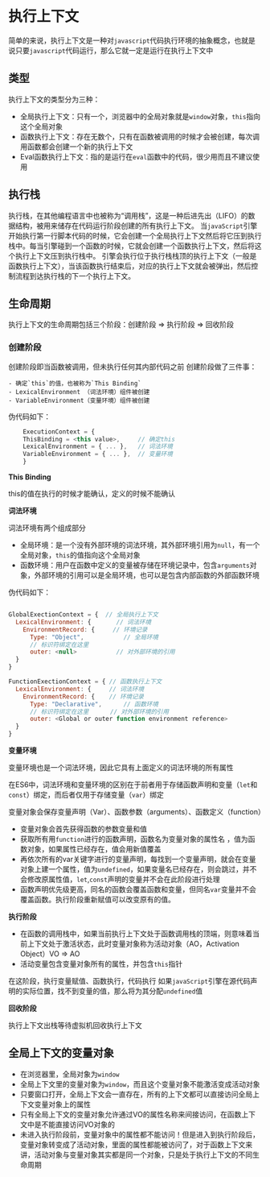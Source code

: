 # 执行上下文

简单的来说，执行上下文是一种对`javascript`代码执行环境的抽象概念，也就是说只要`javascript`代码运行，那么它就一定是运行在执行上下文中

## 类型

执行上下文的类型分为三种：

- 全局执行上下文：只有一个，浏览器中的全局对象就是`window`对象，`this`指向这个全局对象
- 函数执行上下文：存在无数个，只有在函数被调用的时候才会被创建，每次调用函数都会创建一个新的执行上下文
- Eval函数执行上下文：指的是运行在`eval`函数中的代码，很少用而且不建议使用


## 执行栈

执行栈，在其他编程语言中也被称为“调用栈”，这是一种后进先出（LIFO）的数据结构，被用来储存在代码运行阶段创建的所有执行上下文。
当`javaScript`引擎开始执行第一行脚本代码的时候，它会创建一个全局执行上下文然后将它压到执行栈中。每当引擎碰到一个函数的时候，它就会创建一个函数执行上下文，然后将这个执行上下文压到执行栈中。
引擎会执行位于执行栈栈顶的执行上下文（一般是函数执行上下文），当该函数执行结束后，对应的执行上下文就会被弹出，然后控制流程到达执行栈的下一个执行上下文。

## 生命周期

执行上下文的生命周期包括三个阶段：创建阶段 => 执行阶段 => 回收阶段

### 创建阶段

创建阶段即当函数被调用，但未执行任何其内部代码之前
创建阶段做了三件事：

    - 确定`this`的值，也被称为`This Binding`
    - LexicalEnvironment （词法环境）组件被创建
    - VariableEnvironment（变量环境）组件被创建

伪代码如下：

```js
    ExecutionContext = {  
    ThisBinding = <this value>,     // 确定this 
    LexicalEnvironment = { ... },   // 词法环境
    VariableEnvironment = { ... },  // 变量环境
    }
```

**This Binding**

this的值在执行的时候才能确认，定义的时候不能确认

**词法环境**

词法环境有两个组成部分

- 全局环境：是一个没有外部环境的词法环境，其外部环境引用为`null`，有一个全局对象，`this`的值指向这个全局对象
- 函数环境：用户在函数中定义的变量被存储在环境记录中，包含`arguments`对象，外部环境的引用可以是全局环境，也可以是包含内部函数的外部函数环境

伪代码如下：

```js

GlobalExectionContext = {  // 全局执行上下文
  LexicalEnvironment: {       // 词法环境
    EnvironmentRecord: {     // 环境记录
      Type: "Object",           // 全局环境
      // 标识符绑定在这里 
      outer: <null>           // 对外部环境的引用
  }  
}

FunctionExectionContext = { // 函数执行上下文
  LexicalEnvironment: {     // 词法环境
    EnvironmentRecord: {    // 环境记录
      Type: "Declarative",      // 函数环境
      // 标识符绑定在这里      // 对外部环境的引用
      outer: <Global or outer function environment reference>  
  }  
}

```

**变量环境**

变量环境也是一个词法环境，因此它具有上面定义的词法环境的所有属性

在ES6中，词法环境和变量环境的区别在于前者用于存储函数声明和变量（`let`和`const`）绑定，而后者仅用于存储变量（`var`）绑定

变量对象会保存变量声明（Var）、函数参数（arguments）、函数定义（function）

- 变量对象会首先获得函数的参数变量和值
- 获取所有用`function`进行的函数声明，函数名为变量对象的属性名 ，值为函数对象，如果属性已经存在，值会用新值覆盖
- 再依次所有的var关键字进行的变量声明，每找到一个变量声明，就会在变量对象上建一个属性，值为`undefined`，如果变量名已经存在，则会跳过，并不会修改原属性值，`let`,`const`声明的变量并不会在此阶段进行处理
- 函数声明优先级更高，同名的函数会覆盖函数和变量，但同名`var`变量并不会覆盖函数。执行阶段重新赋值可以改变原有的值。

**执行阶段**

- 在函数的调用栈中，如果当前执行上下文处于函数调用栈的顶端，则意味着当前上下文处于激活状态，此时变量对象称为活动对象（AO，Activation Object）VO => AO
- 活动变量包含变量对象所有的属性，并包含`this`指针

在这阶段，执行变量赋值、函数执行，代码执行
如果`javaScript`引擎在源代码声明的实际位置，找不到变量的值，那么将为其分配`undefined`值

**回收阶段**

执行上下文出栈等待虚拟机回收执行上下文

## 全局上下文的变量对象

- 在浏览器里，全局对象为`window`
- 全局上下文里的变量对象为`window`，而且这个变量对象不能激活变成活动对象
- 只要窗口打开，全局上下文会一直存在，所有的上下文都可以直接访问全局上下文变量对象上的属性
- 只有全局上下文的变量对象允许通过VO的属性名称来间接访问，在函数上下文中是不能直接访问VO对象的
- 未进入执行阶段前，变量对象中的属性都不能访问！但是进入到执行阶段后，变量对象转变成了活动对象，里面的属性都能被访问了，对于函数上下文来讲，活动对象与变量对象其实都是同一个对象，只是处于执行上下文的不同生命周期
